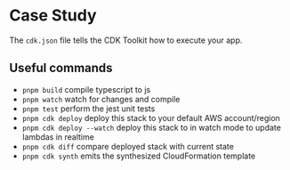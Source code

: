 # Case Study

The `cdk.json` file tells the CDK Toolkit how to execute your app.

## Useful commands

- `pnpm build` compile typescript to js
- `pnpm watch` watch for changes and compile
- `pnpm test` perform the jest unit tests
- `pnpm cdk deploy` deploy this stack to your default AWS account/region
- `pnpm cdk deploy --watch` deploy this stack to in watch mode to update lambdas in realtime
- `pnpm cdk diff` compare deployed stack with current state
- `pnpm cdk synth` emits the synthesized CloudFormation template
